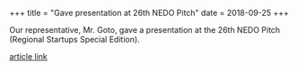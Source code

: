 +++
title = "Gave presentation at 26th NEDO Pitch"
date = 2018-09-25
+++

Our representative, Mr. Goto, gave a presentation at the 26th NEDO Pitch (Regional Startups Special Edition).

[article link](https://www.youtube.com/watch?v=Zt_zESlPNQ4)
